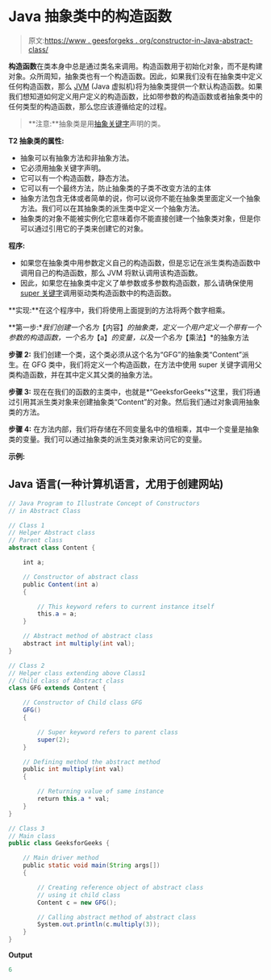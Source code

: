 # Java 抽象类中的构造函数

> 原文:[https://www . geesforgeks . org/constructor-in-Java-abstract-class/](https://www.geeksforgeeks.org/constructor-in-java-abstract-class/)

**构造函数**在类本身中总是通过类名来调用。构造函数用于初始化对象，而不是构建对象。众所周知，抽象类也有一个构造函数。因此，如果我们没有在抽象类中定义任何构造函数，那么 [JVM](https://www.geeksforgeeks.org/jvm-works-jvm-architecture/) (Java 虚拟机)将为抽象类提供一个默认构造函数。如果我们想知道如何定义用户定义的构造函数，比如带参数的构造函数或者抽象类中的任何类型的构造函数，那么您应该遵循给定的过程。

> **注意:**抽象类是用[抽象关键字](https://www.geeksforgeeks.org/abstract-keyword-in-java/)声明的类。

**T2 抽象类的属性:**

*   抽象可以有抽象方法和非抽象方法。
*   它必须用抽象关键字声明。
*   它可以有一个构造函数，静态方法。
*   它可以有一个最终方法，防止抽象类的子类不改变方法的主体
*   抽象方法包含无体或者简单的说，你可以说你不能在抽象类里面定义一个抽象方法。我们可以在其抽象类的派生类中定义一个抽象方法。
*   抽象类的对象不能被实例化它意味着你不能直接创建一个抽象类对象，但是你可以通过引用它的子类来创建它的对象。

**程序:**

*   如果您在抽象类中用参数定义自己的构造函数，但是忘记在派生类构造函数中调用自己的构造函数，那么 JVM 将默认调用该构造函数。
*   因此，如果您在抽象类中定义了单参数或多参数构造函数，那么请确保使用 [super 关键字](https://www.geeksforgeeks.org/super-keyword/)调用驱动类构造函数中的构造函数。

**实现:**在这个程序中，我们将使用上面提到的方法将两个数字相乘。

**第一步:**我们创建一个名为*【内容】*的抽象类，定义一个用户定义一个带有一个参数的构造函数，一个名为*【a】*的变量，以及一个名为*【乘法】*的抽象方法

**步骤 2:** 我们创建一个类，这个类必须从这个名为“GFG”的抽象类“Content”派生。在 GFG 类中，我们将定义一个构造函数，在方法中使用 super 关键字调用父类构造函数，并在其中定义其父类的抽象方法。

**步骤 3:** 现在在我们的函数的主类中，也就是*“GeeksforGeeks”*这里，我们将通过引用其派生类对象来创建抽象类“Content”的对象。然后我们通过对象调用抽象类的方法。

**步骤 4:** 在方法内部，我们将存储在不同变量名中的值相乘，其中一个变量是抽象类的变量。我们可以通过抽象类的派生类对象来访问它的变量。

**示例:**

## Java 语言(一种计算机语言，尤用于创建网站)

```java
// Java Program to Illustrate Concept of Constructors
// in Abstract Class

// Class 1
// Helper Abstract class
// Parent class
abstract class Content {

    int a;

    // Constructor of abstract class
    public Content(int a)
    {

        // This keyword refers to current instance itself
        this.a = a;
    }

    // Abstract method of abstract class
    abstract int multiply(int val);
}

// Class 2
// Helper class extending above Class1
// Child class of Abstract class
class GFG extends Content {

    // Constructor of Child class GFG
    GFG()
    {

        // Super keyword refers to parent class
        super(2);
    }

    // Defining method the abstract method
    public int multiply(int val)
    {

        // Returning value of same instance
        return this.a * val;
    }
}

// Class 3
// Main class
public class GeeksforGeeks {

    // Main driver method
    public static void main(String args[])
    {

        // Creating reference object of abstract class
        // using it child class
        Content c = new GFG();

        // Calling abstract method of abstract class
        System.out.println(c.multiply(3));
    }
}
```

**Output**

```java
6
```